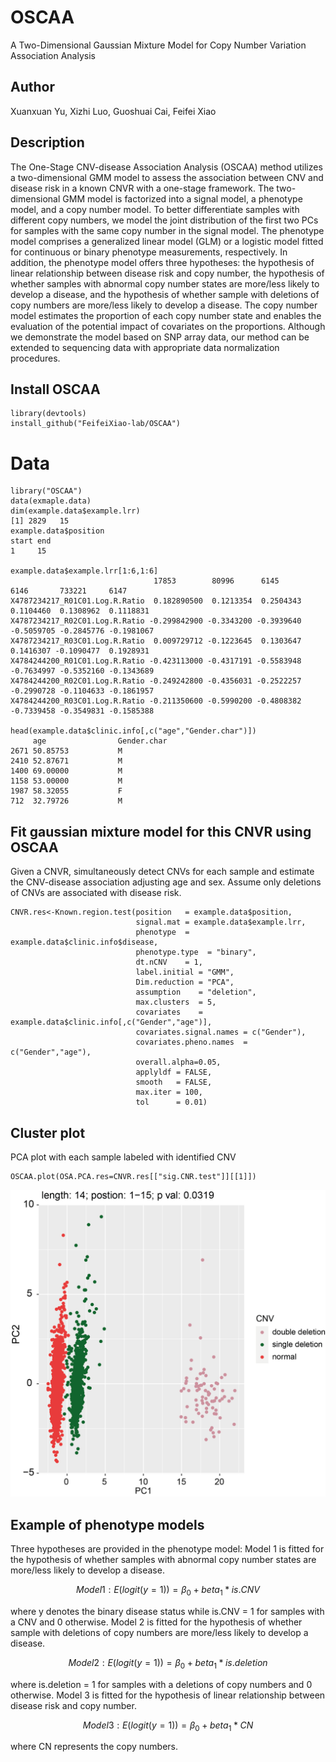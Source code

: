 # OSCAA
A Two-Dimensional Gaussian Mixture Model for Copy Number Variation Association Analysis

## Author
Xuanxuan Yu, Xizhi Luo, Guoshuai Cai, Feifei Xiao

## Description
The One-Stage CNV-disease Association Analysis (OSCAA) method utilizes a two-dimensional GMM model to assess the association between CNV and disease risk in a known CNVR with a one-stage framework. The two-dimensional GMM model is factorized into a signal model, a phenotype model, and a copy number model. To better differentiate samples with different copy numbers, we model the joint distribution of the first two PCs for samples with the same copy number in the signal model. The phenotype model comprises a generalized linear model (GLM) or a logistic model fitted for continuous or binary phenotype measurements, respectively. In addition, the phenotype model offers three hypotheses: the hypothesis of linear relationship between disease risk and copy number, the hypothesis of whether samples with abnormal copy number states are more/less likely to develop a disease, and the hypothesis of whether sample with deletions of copy numbers are more/less likely to develop a disease. The copy number model estimates the proportion of each copy number state and enables the evaluation of the potential impact of covariates on the proportions. Although we demonstrate the model based on SNP array data, our method can be extended to sequencing data with appropriate data normalization procedures.


## Install OSCAA
```
library(devtools)
install_github("FeifeiXiao-lab/OSCAA")
```

# Data
```
library("OSCAA")
data(exmaple.data)
dim(example.data$example.lrr)
[1] 2829   15
example.data$position
start end
1     15

example.data$example.lrr[1:6,1:6]
                                17853        80996      6145       6146       733221     6147
X4787234217_R01C01.Log.R.Ratio  0.182890500  0.1213354  0.2504343  0.1104460  0.1308962  0.1118831
X4787234217_R02C01.Log.R.Ratio -0.299842900 -0.3343200 -0.3939640 -0.5059705 -0.2845776 -0.1981067
X4787234217_R03C01.Log.R.Ratio  0.009729712 -0.1223645  0.1303647  0.1416307 -0.1090477  0.1928931
X4784244200_R01C01.Log.R.Ratio -0.423113000 -0.4317191 -0.5583948 -0.7634997 -0.5352160 -0.1343689
X4784244200_R02C01.Log.R.Ratio -0.249242800 -0.4356031 -0.2522257 -0.2990728 -0.1104633 -0.1861957
X4784244200_R03C01.Log.R.Ratio -0.211350600 -0.5990200 -0.4808382 -0.7339458 -0.3549831 -0.1585388

head(example.data$clinic.info[,c("age","Gender.char")])
     age                Gender.char
2671 50.85753           M
2410 52.87671           M
1400 69.00000           M
1158 53.00000           M
1987 58.32055           F
712  32.79726           M
```

## Fit gaussian mixture model for this CNVR using OSCAA
Given a CNVR, simultaneously detect CNVs for each sample and  estimate the CNV-disease association adjusting age and sex. Assume only deletions of CNVs are associated with disease risk.
```
CNVR.res<-Known.region.test(position   = example.data$position,
                            signal.mat = example.data$example.lrr,
                            phenotype  = example.data$clinic.info$disease,
                            phenotype.type  = "binary",
                            dt.nCNV    = 1,
                            label.initial = "GMM",
                            Dim.reduction = "PCA",
                            assumption    = "deletion",
                            max.clusters  = 5,
                            covariates    = example.data$clinic.info[,c("Gender","age")],
                            covariates.signal.names = c("Gender"),
                            covariates.pheno.names  = c("Gender","age"),
                            overall.alpha=0.05,
                            applyldf = FALSE,
                            smooth   = FALSE,
                            max.iter = 100,
                            tol      = 0.01)
```
## Cluster plot
PCA plot with each sample labeled with identified CNV
```
OSCAA.plot(OSA.PCA.res=CNVR.res[["sig.CNR.test"]][[1]])
```

![cluster plot](https://github.com/FeifeiXiao-lab/OSCAA/blob/ee2bf75802f9dc013781ec3ef212ba040dc8e30a/image/cluster.plot.png)

## Example of phenotype models
Three hypotheses are provided in the phenotype model: Model 1 is fitted for the hypothesis of whether samples with abnormal copy number states are more/less likely to develop a disease.

$$ Model 1: E(logit(y=1))= \beta_{0} + beta_{1} * is.CNV $$

where y denotes the binary disease status while is.CNV = 1 for samples with a CNV and 0 otherwise. Model 2 is fitted for the hypothesis of whether sample with deletions of copy numbers are more/less likely to develop a disease.

$$ Model 2: E(logit(y=1))= \beta_{0} + beta_{1} * is.deletion $$

where is.deletion = 1 for samples with a deletions of copy numbers and 0 otherwise. Model 3 is fitted for the hypothesis of linear relationship between disease risk and copy number.

$$ Model 3: E(logit(y=1))= \beta_{0} + beta_{1} * CN $$

where CN represents the copy numbers.



